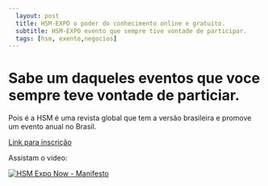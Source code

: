 ```yaml
---
  layout: post
  title: HSM-EXPO o poder do conhecimento online e gratuito.
  subtitle: HSM-EXPO evento que sempre tive vontade de participar.
  tags: [hsm, exento,negocios]
---
```


# Sabe um daqueles eventos que voce sempre teve vontade de particiar.


Pois é a HSM é uma revista global que tem a versão brasileira e promove um evento anual no Brasil.

[Link para inscrição](https://www.hsm.com.br/hsm-expo/)

Assistam o video:

[![HSM Expo Now - Manifesto](https://img.youtube.com/vi/UAUud_pk5as/0.jpg)](https://www.youtube.com/watch?v=UAUud_pk5as)

